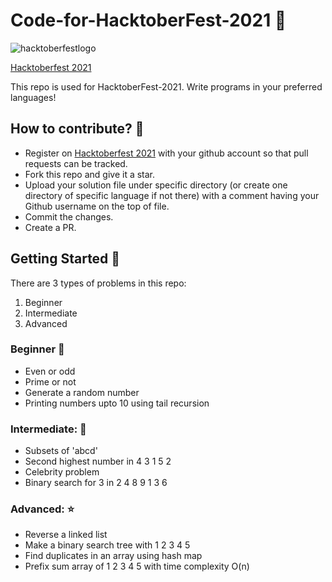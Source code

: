 # Code-for-HacktoberFest-2021 :tophat:

![hacktoberfestlogo](https://user-images.githubusercontent.com/67066785/135657287-b7521201-ff27-4450-92c7-4a6411bd9f2d.png)

[Hacktoberfest 2021](https://hacktoberfest.digitalocean.com/)

This repo is used for HacktoberFest-2021. Write programs in your preferred languages!

## How to contribute? :corn:
- Register on [Hacktoberfest 2021](https://hacktoberfest.digitalocean.com/) with your github account so that pull requests can be tracked.
- Fork this repo and give it a star.
- Upload your solution file under specific directory (or create one directory of specific language if not there) with a comment having your Github username on the top of file.
- Commit the changes.
- Create a PR.

## Getting Started :gun:
There are 3 types of problems in this repo:
1. Beginner
1. Intermediate
1. Advanced

### Beginner :beginner:
- Even or odd
- Prime or not
- Generate a random number 
- Printing numbers upto 10 using tail recursion

### Intermediate: :dash:
- Subsets of 'abcd'
- Second highest number in 4 3 1 5 2
- Celebrity problem
- Binary search for 3 in 2 4 8 9 1 3 6 

### Advanced: :star:
- Reverse a linked list
- Make a binary search tree with 1 2 3 4 5
- Find duplicates in an array using hash map 
- Prefix sum array of 1 2 3 4 5  with time complexity O(n)


